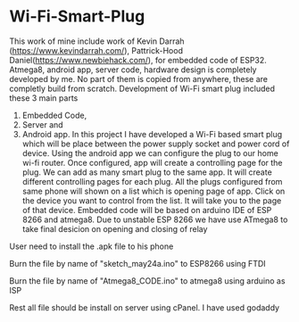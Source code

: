 # Wi-Fi-Smart-Plug
This work of mine include work of 
Kevin Darrah (https://www.kevindarrah.com/), 
Pattrick-Hood Daniel(https://www.newbiehack.com/), for embedded code of ESP32. 
Atmega8, android app, server code, hardware design is completely developed by me. No part of them is copied from anywhere, these are completly build from scratch.
Development of Wi-Fi smart plug included these 3 main parts
1. Embedded Code, 
2. Server and 
3. Android app.
In this project I have developed a Wi-Fi based smart plug which will be place between the power supply socket and power cord of device.
  Using the android app we can configure the plug to our home wi-fi router. Once configured, app will create a controlling page for the plug. We can add as many smart plug to the same app. It will create different controlling pages for each plug. All the plugs configured from same phone will shown on a list which is opening page of app. Click on the device you want to control from the list. It will take you to the page of that device.
  Embedded code will be based on arduino IDE of ESP 8266 and atmega8. Due to unstable ESP 8266 we have use ATmega8 to take final desicion on opening and closing of relay

User need to install the .apk file to his phone

Burn the file by name of "sketch_may24a.ino" to ESP8266 using FTDI 

Burn the file by name of "Atmega8_CODE.ino" to atmega8 using arduino as ISP 

Rest all file should be install on server using cPanel. I have used godaddy
